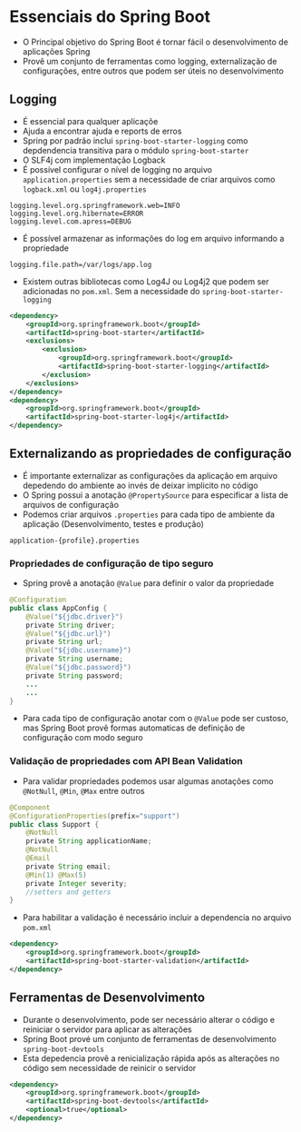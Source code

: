# Essenciais do Spring Boot

- O Principal objetivo do Spring Boot é tornar fácil o desenvolvimento de aplicações Spring
- Provê um conjunto de ferramentas como logging, externalização de configurações, entre outros que podem ser úteis no desenvolvimento

## Logging

- É essencial para qualquer aplicaçõe
- Ajuda a encontrar ajuda e reports de erros
- Spring por padrão inclui `spring-boot-starter-logging` como depdendencia transitiva para o módulo `spring-boot-starter`
- O SLF4j com implementação Logback 
- É possível configurar o nível de logging no arquivo `application.properties` sem a necessidade de criar arquivos como `logback.xml` ou `log4j.properties`

```properties
logging.level.org.springframework.web=INFO
logging.level.org.hibernate=ERROR
logging.level.com.apress=DEBUG
```

- É possível armazenar as informações do log em arquivo informando a propriedade

```properties
logging.file.path=/var/logs/app.log
```

- Existem outras bibliotecas como Log4J ou Log4j2 que podem ser adicionadas no `pom.xml`. Sem a necessidade do `spring-boot-starter-logging`

```xml
<dependency>
    <groupId>org.springframework.boot</groupId>
    <artifactId>spring-boot-starter</artifactId>
    <exclusions>
        <exclusion>
            <groupId>org.springframework.boot</groupId>
            <artifactId>spring-boot-starter-logging</artifactId>
        </exclusion>
    </exclusions>
</dependency>
<dependency>
    <groupId>org.springframework.boot</groupId>
    <artifactId>spring-boot-starter-log4j</artifactId>
</dependency>
```

## Externalizando as propriedades de configuração

- É importante externalizar as configurações da aplicação em arquivo depedendo do ambiente ao invés de deixar implicito no código
- O Spring possui a anotação `@PropertySource` para especificar a lista de arquivos de configuração
- Podemos criar arquivos `.properties` para cada tipo de ambiente da aplicação (Desenvolvimento, testes e produção)

```properties
application-{profile}.properties
```

### Propriedades de configuração de tipo seguro

- Spring provê a anotação `@Value` para definir o valor da propriedade

```java
@Configuration
public class AppConfig {
    @Value("${jdbc.driver}")
    private String driver;
    @Value("${jdbc.url}")
    private String url;
    @Value("${jdbc.username}")
    private String username;
    @Value("${jdbc.password}")
    private String password;
    ...
    ...
}
```
- Para cada tipo de configuração anotar com o `@Value` pode ser custoso, mas Spring Boot provê formas automaticas de definição de configuração com modo seguro

### Validação de propriedades com API Bean Validation

- Para validar propriedades podemos usar algumas anotações como `@NotNull`, `@Min`, `@Max` entre outros

```java
@Component
@ConfigurationProperties(prefix="support")
public class Support {
    @NotNull
    private String applicationName;
    @NotNull
    @Email
    private String email;
    @Min(1) @Max(5)
    private Integer severity;
    //setters and getters
}
```
- Para habilitar a validação é necessário incluir a dependencia no arquivo `pom.xml`

```xml
<dependency>
    <groupId>org.springframework.boot</groupId>
    <artifactId>spring-boot-starter-validation</artifactId>
</dependency>
```

## Ferramentas de Desenvolvimento

- Durante o desenvolvimento, pode ser necessário alterar o código e reiniciar o servidor para aplicar as alterações
- Spring Boot prové um conjunto de ferramentas de desenvolvimento `spring-boot-devtools`
- Esta depedencia provê a renicialização rápida após as alterações no código sem necessidade de reinicir o servidor

```xml
<dependency>
    <groupId>org.springframework.boot</groupId>
    <artifactId>spring-boot-devtools</artifactId>
    <optional>true</optional>
</dependency>
```
